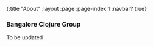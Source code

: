 {:title "About"
 :layout :page
 :page-index 1
 :navbar? true}

### Bangalore Clojure Group

To be updated
